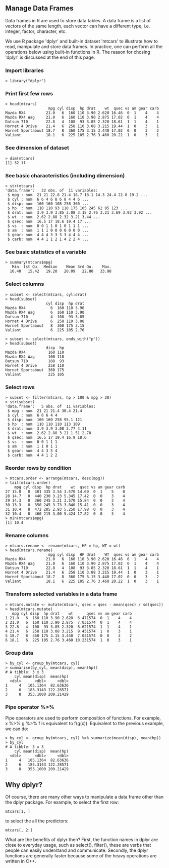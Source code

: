 ## Manage Data Frames
Data frames in R are used to store data tables. A data frame is a list of vectors of the same length, each vector can have a different type, i.e. integer, factor, character, etc. 

We use R package 'dplyr' and built-in dataset 'mtcars' to illustrate how to read, manipulate and store data frames. In practice, one can perform all the operations below using built-in functions in R. The reason for chosing 'dplyr' is discussed at the end of this page.

### Import libraries

```
> library("dplyr")
```

### Print first few rows

```
> head(mtcars)
                   mpg cyl disp  hp drat    wt  qsec vs am gear carb
Mazda RX4         21.0   6  160 110 3.90 2.620 16.46  0  1    4    4
Mazda RX4 Wag     21.0   6  160 110 3.90 2.875 17.02  0  1    4    4
Datsun 710        22.8   4  108  93 3.85 2.320 18.61  1  1    4    1
Hornet 4 Drive    21.4   6  258 110 3.08 3.215 19.44  1  0    3    1
Hornet Sportabout 18.7   8  360 175 3.15 3.440 17.02  0  0    3    2
Valiant           18.1   6  225 105 2.76 3.460 20.22  1  0    3    1
```

### See dimension of dataset

```
> dim(mtcars)
[1] 32 11
```

### See basic characteristics (including dimension)

```
> str(mtcars)
'data.frame':	32 obs. of  11 variables:
 $ mpg : num  21 21 22.8 21.4 18.7 18.1 14.3 24.4 22.8 19.2 ...
 $ cyl : num  6 6 4 6 8 6 8 4 4 6 ...
 $ disp: num  160 160 108 258 360 ...
 $ hp  : num  110 110 93 110 175 105 245 62 95 123 ...
 $ drat: num  3.9 3.9 3.85 3.08 3.15 2.76 3.21 3.69 3.92 3.92 ...
 $ wt  : num  2.62 2.88 2.32 3.21 3.44 ...
 $ qsec: num  16.5 17 18.6 19.4 17 ...
 $ vs  : num  0 0 1 1 0 1 0 1 1 1 ...
 $ am  : num  1 1 1 0 0 0 0 0 0 0 ...
 $ gear: num  4 4 4 3 3 3 3 4 4 4 ...
 $ carb: num  4 4 1 1 2 1 4 2 2 4 ...
```
### See basic statistics of a variable

```
> summary(mtcars$mpg)
   Min. 1st Qu.  Median    Mean 3rd Qu.    Max. 
  10.40   15.42   19.20   20.09   22.80   33.90 
```

### Select columns

```
> subset <- select(mtcars, cyl:drat)
> head(subset)
                  cyl disp  hp drat
Mazda RX4           6  160 110 3.90
Mazda RX4 Wag       6  160 110 3.90
Datsun 710          4  108  93 3.85
Hornet 4 Drive      6  258 110 3.08
Hornet Sportabout   8  360 175 3.15
Valiant             6  225 105 2.76

> subset <- select(mtcars, ends_with("p"))
> head(subset)
                  disp  hp
Mazda RX4          160 110
Mazda RX4 Wag      160 110
Datsun 710         108  93
Hornet 4 Drive     258 110
Hornet Sportabout  360 175
Valiant            225 105
```

### Select rows

```
> subset <- filter(mtcars, hp > 100 & mpg > 20)
> str(subset)
'data.frame':	5 obs. of  11 variables:
 $ mpg : num  21 21 21.4 30.4 21.4
 $ cyl : num  6 6 6 4 4
 $ disp: num  160 160 258 95.1 121
 $ hp  : num  110 110 110 113 109
 $ drat: num  3.9 3.9 3.08 3.77 4.11
 $ wt  : num  2.62 2.88 3.21 1.51 2.78
 $ qsec: num  16.5 17 19.4 16.9 18.6
 $ vs  : num  0 0 1 1 1
 $ am  : num  1 1 0 1 1
 $ gear: num  4 4 3 5 4
 $ carb: num  4 4 1 2 2
```

### Reorder rows by condition

```
> mtcars.order <- arrange(mtcars, desc(mpg))
> tail(mtcars.order)
    mpg cyl disp  hp drat    wt  qsec vs am gear carb
27 15.0   8  301 335 3.54 3.570 14.60  0  1    5    8
28 14.7   8  440 230 3.23 5.345 17.42  0  0    3    4
29 14.3   8  360 245 3.21 3.570 15.84  0  0    3    4
30 13.3   8  350 245 3.73 3.840 15.41  0  0    3    4
31 10.4   8  472 205 2.93 5.250 17.98  0  0    3    4
32 10.4   8  460 215 3.00 5.424 17.82  0  0    3    4
> min(mtcars$mpg)
[1] 10.4
```

### Rename columns

```
> mtcars.rename <- rename(mtcars, HP = hp, WT = wt)
> head(mtcars.rename)
                   mpg cyl disp  HP drat    WT  qsec vs am gear carb
Mazda RX4         21.0   6  160 110 3.90 2.620 16.46  0  1    4    4
Mazda RX4 Wag     21.0   6  160 110 3.90 2.875 17.02  0  1    4    4
Datsun 710        22.8   4  108  93 3.85 2.320 18.61  1  1    4    1
Hornet 4 Drive    21.4   6  258 110 3.08 3.215 19.44  1  0    3    1
Hornet Sportabout 18.7   8  360 175 3.15 3.440 17.02  0  0    3    2
Valiant           18.1   6  225 105 2.76 3.460 20.22  1  0    3    1
```

### Transform selected variables in a data frame
```
> mtcars.mutate <- mutate(mtcars, qsec = qsec - mean(qsec) / sd(qsec))
> head(mtcars.mutate)
   mpg cyl disp  hp drat    wt      qsec vs am gear carb
1 21.0   6  160 110 3.90 2.620  6.471574  0  1    4    4
2 21.0   6  160 110 3.90 2.875  7.031574  0  1    4    4
3 22.8   4  108  93 3.85 2.320  8.621574  1  1    4    1
4 21.4   6  258 110 3.08 3.215  9.451574  1  0    3    1
5 18.7   8  360 175 3.15 3.440  7.031574  0  0    3    2
6 18.1   6  225 105 2.76 3.460 10.231574  1  0    3    1
```

### Group data

```
> by_cyl <- group_by(mtcars, cyl)
> summarise(by_cyl, mean(disp), mean(hp))
# A tibble: 3 x 3
    cyl mean(disp)  mean(hp)
  <dbl>      <dbl>     <dbl>
1     4   105.1364  82.63636
2     6   183.3143 122.28571
3     8   353.1000 209.21429
```

<h3> Pipe operator %&gt;%</h3>

Pipe operators are used to perform composition of functions. For example, x %>% g %>% f is equivalent to f(g(x)). Equivalent to the previous example, we can do:

```
> by_cyl <- group_by(mtcars, cyl) %>% summarize(mean(disp), mean(hp))
> by_cyl
# A tibble: 3 x 3
    cyl mean(disp)  mean(hp)
  <dbl>      <dbl>     <dbl>
1     4   105.1364  82.63636
2     6   183.3143 122.28571
3     8   353.1000 209.21429
```

## Why dplyr?

Of course, there are many other ways to manipulate a data frame other than the dplyr package. For example, to select the first row:

```
mtcars[1, ]
```

to select the all the predictors:

```
mtcars[, 2:]
```

What are the benefits of dplyr then? First, the function names in dplyr are close to everyday usage, such as select(), filter(), these are verbs that people can easily understand and communicate. Secondly, the dplyr functions are generally faster because some of the heavy operations are written in C++. 
